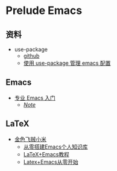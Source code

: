 # Prelude Emacs

## 资料
- use-package
	- [github](https://github.com/jwiegley/use-package)
	- [使用 use-package 管理 emacs 配置](https://zhuanlan.zhihu.com/p/653837521)

## Emacs
- [专业 Emacs 入门](https://zhuanlan.zhihu.com/p/385214753) 
	- *[Note](notes/20231224001.md)*

## LaTeX
- [金色飞贼小米](https://space.bilibili.com/314984514/channel/series)
	- [从零搭建Emacs个人知识库](https://www.bilibili.com/video/BV1Tc411s7Tu)
	- [LaTeX+Emacs教程](https://www.bilibili.com/video/BV17W411k7w2)
	- [Latex+Emacs从零开始](https://www.bilibili.com/video/BV1kb41137Z4/)